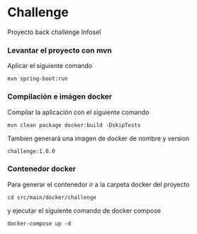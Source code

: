 # Challenge

Proyecto back challenge Infosel

### Levantar el proyecto con mvn

Aplicar el siguiente comando

```
mvn spring-boot:run
```

### Compilación e imágen docker

Compilar la aplicación con el siguiente comando

```
mvn clean package docker:build -DskipTests
```
Tambien generará una imagen de docker de nombre y version

```
challenge:1.0.0
```

### Contenedor docker

Para generar el contenedor ir a la carpeta docker del proyecto


```
cd src/main/docker/challenge
```

y ejecutar el siguiente comando de docker compose

```
docker-compose up -d
```
